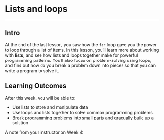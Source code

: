 # Lists and loops

---

## Intro

At the end of the last lesson, you saw how the `for` loop gave you the power to loop through a list of items. In this lesson, you’ll learn more about working with **lists**, and see how lists and loops together make for powerful programming patterns. You’ll also focus on problem-solving using loops, and find out how do you break a problem down into pieces so that you can write a program to solve it.

## **Learning Outcomes**

After this week, you will be able to:

- Use lists to store and manipulate data
- Use loops and lists together to solve common programming problems
- Break programming problems into small parts and gradually build up a solution

<aside>

A note from your instructor on Week 4:

</aside>

<!-- <div style="position: relative; padding-bottom: 56.25%; height: 0;"><iframe src="TODO: Stanley to record week 4 video" title="YouTube video player" frameborder="0" allow="accelerometer; autoplay; clipboard-write; encrypted-media; gyroscope; picture-in-picture" allowfullscreen style="position: absolute; top: 0; left: 0; width: 100%; height: 100%;"></iframe></div> -->
